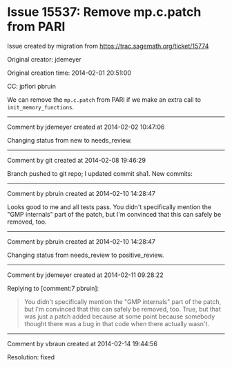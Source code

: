 # Issue 15537: Remove mp.c.patch from PARI

Issue created by migration from https://trac.sagemath.org/ticket/15774

Original creator: jdemeyer

Original creation time: 2014-02-01 20:51:00

CC:  jpflori pbruin

We can remove the `mp.c.patch` from PARI if we make an extra call to `init_memory_functions`.


---

Comment by jdemeyer created at 2014-02-02 10:47:06

Changing status from new to needs_review.


---

Comment by git created at 2014-02-08 19:46:29

Branch pushed to git repo; I updated commit sha1. New commits:


---

Comment by pbruin created at 2014-02-10 14:28:47

Looks good to me and all tests pass.  You didn't specifically mention the "GMP internals" part of the patch, but I'm convinced that this can safely be removed, too.


---

Comment by pbruin created at 2014-02-10 14:28:47

Changing status from needs_review to positive_review.


---

Comment by jdemeyer created at 2014-02-11 09:28:22

Replying to [comment:7 pbruin]:
> You didn't specifically mention the "GMP internals" part of the patch, but I'm convinced that this can safely be removed, too.
True, but that was just a patch added because at some point because somebody thought there was a bug in that code when there actually wasn't.


---

Comment by vbraun created at 2014-02-14 19:44:56

Resolution: fixed
